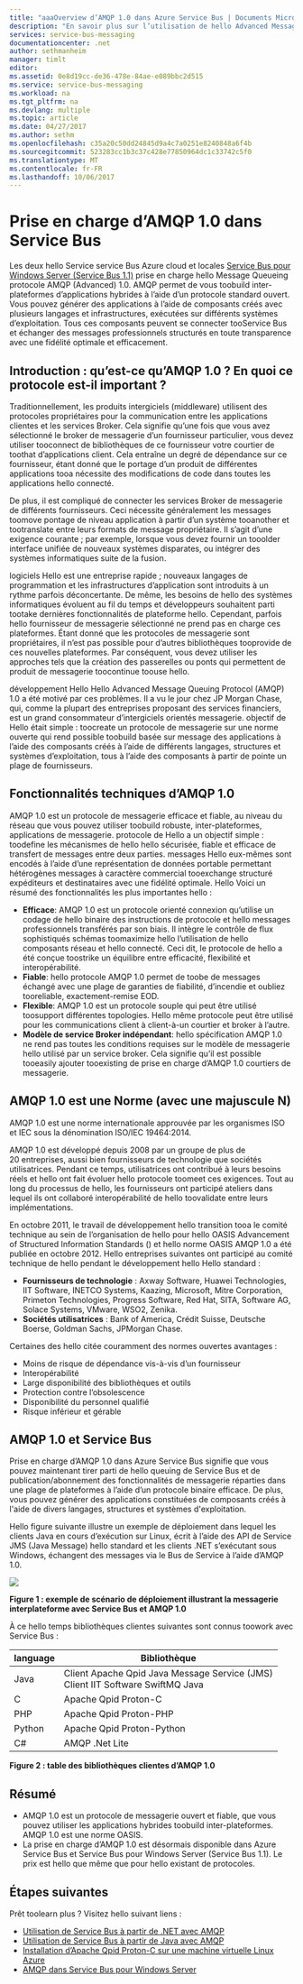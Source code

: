 ```yaml
---
title: "aaaOverview d’AMQP 1.0 dans Azure Service Bus | Documents Microsoft"
description: "En savoir plus sur l’utilisation de hello Advanced Message Queuing Protocol (AMQP) 1.0 dans Azure."
services: service-bus-messaging
documentationcenter: .net
author: sethmanheim
manager: timlt
editor: 
ms.assetid: 0e8d19cc-de36-478e-84ae-e089bbc2d515
ms.service: service-bus-messaging
ms.workload: na
ms.tgt_pltfrm: na
ms.devlang: multiple
ms.topic: article
ms.date: 04/27/2017
ms.author: sethm
ms.openlocfilehash: c35a20c50dd24845d9a4c7a0251e8240848a6f4b
ms.sourcegitcommit: 523283cc1b3c37c428e77850964dc1c33742c5f0
ms.translationtype: MT
ms.contentlocale: fr-FR
ms.lasthandoff: 10/06/2017
---
```

# <a name="amqp-10-support-in-service-bus"></a>Prise en charge d’AMQP 1.0 dans Service Bus
Les deux hello Service service Bus Azure cloud et locales [Service Bus pour Windows Server (Service Bus 1.1)](https://msdn.microsoft.com/library/dn282144.aspx) prise en charge hello Message Queueing protocole AMQP (Advanced) 1.0. AMQP permet de vous toobuild inter-plateformes d’applications hybrides à l’aide d’un protocole standard ouvert. Vous pouvez générer des applications à l’aide de composants créés avec plusieurs langages et infrastructures, exécutées sur différents systèmes d’exploitation. Tous ces composants peuvent se connecter tooService Bus et échanger des messages professionnels structurés en toute transparence avec une fidélité optimale et efficacement.

## <a name="introduction-what-is-amqp-10-and-why-is-it-important"></a>Introduction : qu’est-ce qu’AMQP 1.0 ? En quoi ce protocole est-il important ?
Traditionnellement, les produits intergiciels (middleware) utilisent des protocoles propriétaires pour la communication entre les applications clientes et les services Broker. Cela signifie qu’une fois que vous avez sélectionné le broker de messagerie d’un fournisseur particulier, vous devez utiliser tooconnect de bibliothèques de ce fournisseur votre courtier de toothat d’applications client. Cela entraîne un degré de dépendance sur ce fournisseur, étant donné que le portage d’un produit de différentes applications tooa nécessite des modifications de code dans toutes les applications hello connecté. 

De plus, il est compliqué de connecter les services Broker de messagerie de différents fournisseurs. Ceci nécessite généralement les messages toomove pontage de niveau application à partir d’un système tooanother et tootranslate entre leurs formats de message propriétaire. Il s’agit d’une exigence courante ; par exemple, lorsque vous devez fournir un tooolder interface unifiée de nouveaux systèmes disparates, ou intégrer des systèmes informatiques suite de la fusion.

logiciels Hello est une entreprise rapide ; nouveaux langages de programmation et les infrastructures d’application sont introduits à un rythme parfois déconcertante. De même, les besoins de hello des systèmes informatiques évoluent au fil du temps et développeurs souhaitent parti tootake dernières fonctionnalités de plateforme hello. Cependant, parfois hello fournisseur de messagerie sélectionné ne prend pas en charge ces plateformes. Étant donné que les protocoles de messagerie sont propriétaires, il n’est pas possible pour d’autres bibliothèques tooprovide de ces nouvelles plateformes. Par conséquent, vous devez utiliser les approches tels que la création des passerelles ou ponts qui permettent de produit de messagerie toocontinue toouse hello.

développement Hello Hello Advanced Message Queuing Protocol (AMQP) 1.0 a été motivé par ces problèmes. Il a vu le jour chez JP Morgan Chase, qui, comme la plupart des entreprises proposant des services financiers, est un grand consommateur d’intergiciels orientés messagerie. objectif de Hello était simple : toocreate un protocole de messagerie sur une norme ouverte qui rend possible toobuild basée sur message des applications à l’aide des composants créés à l’aide de différents langages, structures et systèmes d’exploitation, tous à l’aide des composants à partir de pointe un plage de fournisseurs.

## <a name="amqp-10-technical-features"></a>Fonctionnalités techniques d’AMQP 1.0
AMQP 1.0 est un protocole de messagerie efficace et fiable, au niveau du réseau que vous pouvez utiliser toobuild robuste, inter-plateformes, applications de messagerie. protocole de Hello a un objectif simple : toodefine les mécanismes de hello hello sécurisée, fiable et efficace de transfert de messages entre deux parties. messages Hello eux-mêmes sont encodés à l’aide d’une représentation de données portable permettant hétérogènes messages à caractère commercial tooexchange structuré expéditeurs et destinataires avec une fidélité optimale. Hello Voici un résumé des fonctionnalités les plus importantes hello :

* **Efficace**: AMQP 1.0 est un protocole orienté connexion qu’utilise un codage de hello binaire des instructions de protocole et hello messages professionnels transférés par son biais. Il intègre le contrôle de flux sophistiqués schémas toomaximize hello l’utilisation de hello composants réseau et hello connecté. Ceci dit, le protocole de hello a été conçue toostrike un équilibre entre efficacité, flexibilité et interopérabilité.
* **Fiable**: hello protocole AMQP 1.0 permet de toobe de messages échangé avec une plage de garanties de fiabilité, d’incendie et oubliez tooreliable, exactement-remise EOD.
* **Flexible**: AMQP 1.0 est un protocole souple qui peut être utilisé toosupport différentes topologies. Hello même protocole peut être utilisé pour les communications client à client-à-un courtier et broker à l’autre.
* **Modèle de service Broker indépendant**: hello spécification AMQP 1.0 ne rend pas toutes les conditions requises sur le modèle de messagerie hello utilisé par un service broker. Cela signifie qu’il est possible tooeasily ajouter tooexisting de prise en charge d’AMQP 1.0 courtiers de messagerie.

## <a name="amqp-10-is-a-standard-with-a-capital-s"></a>AMQP 1.0 est une Norme (avec une majuscule N)
AMQP 1.0 est une norme internationale approuvée par les organismes ISO et IEC sous la dénomination ISO/IEC 19464:2014.

AMQP 1.0 est développé depuis 2008 par un groupe de plus de 20 entreprises, aussi bien fournisseurs de technologie que sociétés utilisatrices. Pendant ce temps, utilisatrices ont contribué à leurs besoins réels et hello ont fait évoluer hello protocole toomeet ces exigences. Tout au long du processus de hello, les fournisseurs ont participé ateliers dans lequel ils ont collaboré interopérabilité de hello toovalidate entre leurs implémentations.

En octobre 2011, le travail de développement hello transition tooa le comité technique au sein de l’organisation de hello pour hello OASIS Advancement of Structured Information Standards () et hello norme OASIS AMQP 1.0 a été publiée en octobre 2012. Hello entreprises suivantes ont participé au comité technique de hello pendant le développement hello Hello standard :

* **Fournisseurs de technologie** : Axway Software, Huawei Technologies, IIT Software, INETCO Systems, Kaazing, Microsoft, Mitre Corporation, Primeton Technologies, Progress Software, Red Hat, SITA, Software AG, Solace Systems, VMware, WSO2, Zenika.
* **Sociétés utilisatrices** : Bank of America, Crédit Suisse, Deutsche Boerse, Goldman Sachs, JPMorgan Chase.

Certaines des hello citée couramment des normes ouvertes avantages :

* Moins de risque de dépendance vis-à-vis d’un fournisseur
* Interopérabilité
* Large disponibilité des bibliothèques et outils
* Protection contre l’obsolescence
* Disponibilité du personnel qualifié
* Risque inférieur et gérable

## <a name="amqp-10-and-service-bus"></a>AMQP 1.0 et Service Bus
Prise en charge d’AMQP 1.0 dans Azure Service Bus signifie que vous pouvez maintenant tirer parti de hello queuing de Service Bus et de publication/abonnement des fonctionnalités de messagerie réparties dans une plage de plateformes à l’aide d’un protocole binaire efficace. De plus, vous pouvez générer des applications constituées de composants créés à l'aide de divers langages, structures et systèmes d'exploitation.

Hello figure suivante illustre un exemple de déploiement dans lequel les clients Java en cours d’exécution sur Linux, écrit à l’aide des API de Service JMS (Java Message) hello standard et les clients .NET s’exécutant sous Windows, échangent des messages via le Bus de Service à l’aide d’AMQP 1.0.

![][0]

**Figure 1 : exemple de scénario de déploiement illustrant la messagerie interplateforme avec Service Bus et AMQP 1.0**

À ce hello temps bibliothèques clientes suivantes sont connus toowork avec Service Bus :

| language | Bibliothèque |
| --- | --- |
| Java |Client Apache Qpid Java Message Service (JMS)<br/>Client IIT Software SwiftMQ Java |
| C |Apache Qpid Proton-C |
| PHP |Apache Qpid Proton-PHP |
| Python |Apache Qpid Proton-Python |
| C# |AMQP .Net Lite |

**Figure 2 : table des bibliothèques clientes d’AMQP 1.0**

## <a name="summary"></a>Résumé
* AMQP 1.0 est un protocole de messagerie ouvert et fiable, que vous pouvez utiliser les applications hybrides toobuild inter-plateformes. AMQP 1.0 est une norme OASIS.
* La prise en charge d’AMQP 1.0 est désormais disponible dans Azure Service Bus et Service Bus pour Windows Server (Service Bus 1.1). Le prix est hello que même que pour hello existant de protocoles.

## <a name="next-steps"></a>Étapes suivantes
Prêt toolearn plus ? Visitez hello suivant liens :

* [Utilisation de Service Bus à partir de .NET avec AMQP]
* [Utilisation de Service Bus à partir de Java avec AMQP]
* [Installation d’Apache Qpid Proton-C sur une machine virtuelle Linux Azure]
* [AMQP dans Service Bus pour Windows Server]

[0]: ./media/service-bus-amqp-overview/service-bus-amqp-1.png
[Utilisation de Service Bus à partir de .NET avec AMQP]: service-bus-amqp-dotnet.md
[Utilisation de Service Bus à partir de Java avec AMQP]: service-bus-amqp-java.md
[Installation d’Apache Qpid Proton-C sur une machine virtuelle Linux Azure]: service-bus-amqp-apache.md
[AMQP dans Service Bus pour Windows Server]: https://msdn.microsoft.com/library/dn574799.aspx
